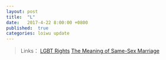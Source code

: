 ```yaml
---
layout: post
title:  "L"
date:   2017-4-22 8:00:00 +0800
published:  true
categories: loiwu update
---
```


> Links：
> [LGBT Rights](https://www.hrw.org/topic/lgbt-rights)
> [The Meaning of Same-Sex Marriage](https://opinionator.blogs.nytimes.com/2012/05/24/marriage-meaning-and-equality/)


